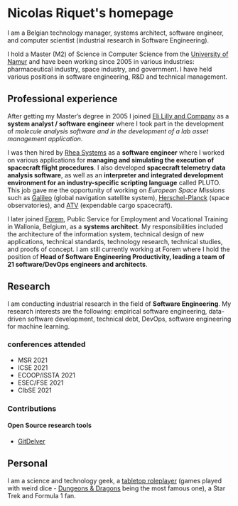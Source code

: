 <!-- Global site tag (gtag.js) - Google Analytics -->
<script async src="https://www.googletagmanager.com/gtag/js?id=UA-148953677-1"></script>
<script>
  window.dataLayer = window.dataLayer || [];
  function gtag(){dataLayer.push(arguments);}
  gtag('js', new Date());

  gtag('config', 'UA-148953677-1');
</script>

# Nicolas Riquet's homepage

I am a Belgian technology manager, systems architect, software engineer, and computer scientist (industrial research in Software Engineering).

I hold a Master (M2) of Science in Computer Science from the [University of Namur](https://www.unamur.be/en) and have been working since 2005 in various industries: pharmaceutical industry, space industry, and government. I have held various positions in software engineering, R&D and technical management.

## Professional experience

After getting my Master’s degree in 2005 I joined [Eli Lilly and Company](https://www.lilly.com/) as a **system analyst / software engineer** where I took part in the development of *molecule analysis software and in the development of a lab asset management application*.

I was then hired by [Rhea Systems](https://www.rheagroup.com/) as a **software engineer** where I worked on various applications for **managing and simulating the execution of spacecraft flight procedures**. I also developed **spacecraft telemetry data analysis software**, as well as an **interpreter and integrated development environment for an industry-specific scripting language** called PLUTO.  This job gave me the opportunity of working on *European Space Missions* such as [Galileo](https://www.esa.int/Applications/Navigation/Galileo/What_is_Galileo) (global navigation satellite system), [Herschel-Planck](https://www.esa.int/Science_Exploration/Space_Science/Herschel/ESA_to_launch_two_large_observatories_to_look_deep_into_space_and_time) (space observatories), and [ATV](https://www.esa.int/Science_Exploration/Human_and_Robotic_Exploration/ATV/Mission_concept_and_the_role_of_ATV) (expendable cargo spacecraft).

I later joined [Forem](https://www.leforem.be/what-can-le-forem-do-for-you.html), Public Service for Employment and Vocational Training in Wallonia, Belgium, as a **systems architect**. My responsibilities included the architecture of the information system, technical design of new applications, technical standards, technology research, technical studies, and proofs of concept. I am still currently working at Forem where I hold the position of **Head of Software Engineering Productivity, leading a team of 21 software/DevOps engineers and architects**.

## Research

I am conducting industrial research in the field of **Software Engineering**. My research interests are the following: empirical software engineering, data-driven software development, technical debt, DevOps, software engineering for machine learning.

### conferences attended

* MSR 2021
* ICSE 2021
* ECOOP/ISSTA 2021
* ESEC/FSE 2021
* CIbSE 2021

### Contributions

#### Open Source research tools

* [GitDelver](https://github.com/nicolasriquet/GitDelver)

## Personal

I am a science and technology geek, a [tabletop roleplayer](https://en.wikipedia.org/wiki/Tabletop_role-playing_game) (games played with weird dice - [Dungeons & Dragons](https://dnd.wizards.com/) being the most famous one), a Star Trek and Formula 1 fan.